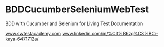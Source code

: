 # BDDCucumberSeleniumWebTest
BDD with Cucumber and Selenium for Living Test Documentation

www.swtestacademy.com
www.linkedin.com/in/%C3%B6zg%C3%BCr-kaya-6471712a/
